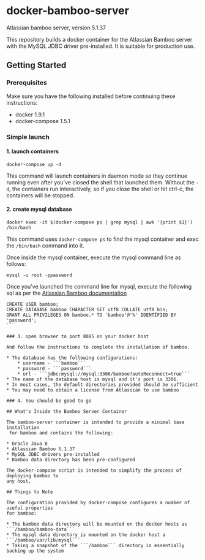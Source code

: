 # docker-bamboo-server

Atlassian bamboo server, version 5.1.37

This repository builds a docker container for the Atlassian Bamboo server with the
MySQL JDBC driver pre-installed.  It is suitable for production use.

## Getting Started

### Prerequisites

Make sure you have the following installed before continuing these instructions:

* docker 1.9.1
* docker-compose 1.5.1

### Simple launch

#### 1. launch containers 

```
docker-compose up -d
```

This command will launch containers in daemon mode so they continue running even
after you've closed the shell that launched them.  Without the ```-d```, the 
containers run interactively, so if you close the shell or hit ctrl-c, the containers
will be stopped.

#### 2. create mysql database

```
docker exec -it $(docker-compose ps | grep mysql | awk '{print $1}') /bin/bash 
```

This command uses ```docker-compose ps``` to find the mysql container and exec the
```/bin/bash``` command into it.  

Once inside the mysql container, execute the mysql command line as follows:

```
mysql -u root -ppassword
```

Once you've launched the command line for mysql, execute the following sql as per
the [Atlassian Bamboo documentation](https://confluence.atlassian.com/bamboo/mysql-289276817.html)

````
CREATE USER bamboo;
CREATE DATABASE bamboo CHARACTER SET utf8 COLLATE utf8_bin;
GRANT ALL PRIVILEGES ON bamboo.* TO 'bamboo'@'%' IDENTIFIED BY 'password';
```

### 3. open browser to port 8085 on your docker host

And follow the instructions to complete the installation of bamboo.

* The database has the following configurations:
    * username - ```bamboo```
    * password - ```password```
    * url - ```jdbc:mysql://mysql:3306/bamboo?autoReconnect=true```
* The name of the database host is mysql and it's port is 3306.
* In most cases, the default directories provided should be sufficient
* You may need to obtain a license from Atlassian to use bamboo

### 4. You should be good to go
 
## What's Inside the Bamboo Server Container
 
The bamboo-server container is intended to provide a minimal base installation 
 for bamboo and contains the following:
 
* Oracle Java 8
* Atlassian Bamboo 5.1.37
* MySQL JDBC drivers pre-installed
* Bamboo data directory has been pre-configured

The docker-compose script is intended to simplify the process of deploying bamboo to 
any host.

## Things to Note

The configuration provided by docker-compose configures a number of useful properties
for bamboo:

* The bamboo data directory will be mounted on the docker hosts as ```/bamboo/bamboo-data```
* The mysql data directory is mounted on the docker host a ```/bamboo/var/lib/mysql```
* Taking a snapshot of the ```/bamboo``` directory is essentially backing up the system
 
